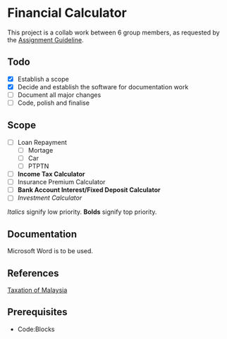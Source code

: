 # Financial Calculator

This project is a collab work between 6 group members, as requested by the [Assignment Guideline](Assignment_Guideline.pdf).

## Todo
- [x] Establish a scope
- [x] Decide and establish the software for documentation work
- [ ] Document all major changes
- [ ] Code, polish and finalise

## Scope
- [ ] Loan Repayment
    - [ ] Mortage
    - [ ] Car
    - [ ] PTPTN
- [ ] **Income Tax Calculator**
- [ ] Insurance Premium Calculator
- [ ] **Bank Account Interest/Fixed Deposit Calculator**
- [ ] *Investment Calculator*

*Italics* signify low priority.
**Bolds** signify top priority.

## Documentation
Microsoft Word is to be used. 

## References
[Taxation of Malaysia](https://www.pwc.com/my/en/assets/publications/2018-malaysian-tax-booklet.pdf)

## Prerequisites
- Code:Blocks
